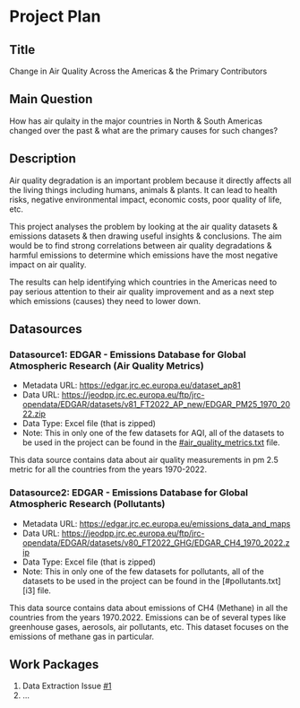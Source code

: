 # Project Plan

## Title
Change in Air Quality Across the Americas & the Primary Contributors

## Main Question
How has air qulaity in the major countries in North & South Americas changed over the past & what are the primary causes for such changes?

## Description
Air quality degradation is an important problem because it directly affects all the living things including humans, animals & plants. It can lead to health risks, negative environmental impact, economic costs, poor quality of life, etc.

This project analyses the problem by looking at the air quality datasets & emissions datasets & then drawing useful insights & conclusions. The aim would be to find strong correlations between air quality degradations & harmful emissions to determine which emissions have the most negative impact on air quality.

The results can help identifying which countries in the Americas need to pay serious attention to their air quality improvement and as a next step which emissions (causes) they need to lower down.

## Datasources

### Datasource1: EDGAR - Emissions Database for Global Atmospheric Research (Air Quality Metrics)
* Metadata URL: https://edgar.jrc.ec.europa.eu/dataset_ap81
* Data URL: https://jeodpp.jrc.ec.europa.eu/ftp/jrc-opendata/EDGAR/datasets/v81_FT2022_AP_new/EDGAR_PM25_1970_2022.zip
* Data Type: Excel file (that is zipped)
* Note: This in only one of the few datasets for AQI, all of the datasets to be used in the project can be found in the [#air_quality_metrics.txt][i2] file.

This data source contains data about air quality measurements in pm 2.5 metric for all the countries from the years 1970-2022.

### Datasource2: EDGAR - Emissions Database for Global Atmospheric Research (Pollutants)
* Metadata URL: https://edgar.jrc.ec.europa.eu/emissions_data_and_maps
* Data URL: https://jeodpp.jrc.ec.europa.eu/ftp/jrc-opendata/EDGAR/datasets/v80_FT2022_GHG/EDGAR_CH4_1970_2022.zip
* Data Type: Excel file (that is zipped)
* Note: This in only one of the few datasets for pollutants, all of the datasets to be used in the project can be found in the [#pollutants.txt][i3] file.

This data source contains data about emissions of CH4 (Methane) in all the countries from the years 1970.2022. Emissions can be of several types like greenhouse gases, aerosols, air pollutants, etc. This dataset focuses on the emissions of methane gas in particular.


## Work Packages

<!-- List of work packages ordered sequentially, each pointing to an issue with more details. -->

1. Data Extraction Issue [#1][i1]
2. ...

[i1]: https://github.com/UmarNaeem7/MADE-JV/issues/1#issue-2647649796
[i2]:
[i3]: